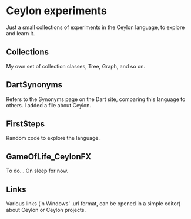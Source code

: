 # Ceylon experiments

Just a small collections of experiments in the Ceylon language, to explore and learn it.

## Collections

My own set of collection classes, Tree, Graph, and so on.

## DartSynonyms

Refers to the Synonyms page on the Dart site, comparing this language to others.
I added a file about Ceylon.

## FirstSteps

Random code to explore the language.

## GameOfLife_CeylonFX

To do... On sleep for now.

## Links

Various links (in Windows'  .url format, can be opened in a simple editor) about Ceylon or Ceylon projects.
